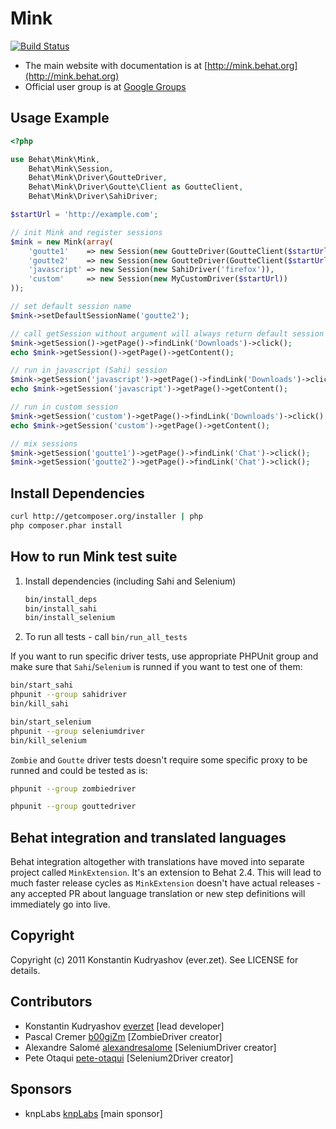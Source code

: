 Mink
====

[![Build Status](https://secure.travis-ci.org/Behat/Mink.png)](http://travis-ci.org/Behat/Mink)

* The main website with documentation is at
[http://mink.behat.org](http://mink.behat.org)
* Official user group is at [Google Groups](http://groups.google.com/group/behat)

Usage Example
-------------

``` php
<?php

use Behat\Mink\Mink,
    Behat\Mink\Session,
    Behat\Mink\Driver\GoutteDriver,
    Behat\Mink\Driver\Goutte\Client as GoutteClient,
    Behat\Mink\Driver\SahiDriver;

$startUrl = 'http://example.com';

// init Mink and register sessions
$mink = new Mink(array(
    'goutte1'    => new Session(new GoutteDriver(GoutteClient($startUrl))),
    'goutte2'    => new Session(new GoutteDriver(GoutteClient($startUrl))),
    'javascript' => new Session(new SahiDriver('firefox')),
    'custom'     => new Session(new MyCustomDriver($startUrl))
));

// set default session name
$mink->setDefaultSessionName('goutte2');

// call getSession without argument will always return default session if has one (goutte2 here)
$mink->getSession()->getPage()->findLink('Downloads')->click();
echo $mink->getSession()->getPage()->getContent();

// run in javascript (Sahi) session
$mink->getSession('javascript')->getPage()->findLink('Downloads')->click();
echo $mink->getSession('javascript')->getPage()->getContent();

// run in custom session
$mink->getSession('custom')->getPage()->findLink('Downloads')->click();
echo $mink->getSession('custom')->getPage()->getContent();

// mix sessions
$mink->getSession('goutte1')->getPage()->findLink('Chat')->click();
$mink->getSession('goutte2')->getPage()->findLink('Chat')->click();
```

Install Dependencies
--------------------

``` bash
curl http://getcomposer.org/installer | php
php composer.phar install
```

How to run Mink test suite
--------------------------

1. Install dependencies (including Sahi and Selenium)

    ``` bash
    bin/install_deps
    bin/install_sahi
    bin/install_selenium
    ```

2. To run all tests - call `bin/run_all_tests`

If you want to run specific driver tests, use appropriate PHPUnit group
and make sure that `Sahi`/`Selenium` is runned if you want to test
one of them:

``` bash
bin/start_sahi
phpunit --group sahidriver
bin/kill_sahi
```

``` bash
bin/start_selenium
phpunit --group seleniumdriver
bin/kill_selenium
```

`Zombie` and `Goutte` driver tests doesn't require some specific proxy
to be runned and could be tested as is:

``` bash
phpunit --group zombiedriver
```

``` bash
phpunit --group gouttedriver
```

Behat integration and translated languages
------------------------------------------

Behat integration altogether with translations have moved into separate
project called `MinkExtension`. It's an extension to Behat 2.4. This will
lead to much faster release cycles as `MinkExtension` doesn't have actual
releases - any accepted PR about language translation or new step definitions
will immediately go into live.

Copyright
---------

Copyright (c) 2011 Konstantin Kudryashov (ever.zet). See LICENSE for details.

Contributors
------------

* Konstantin Kudryashov [everzet](http://github.com/everzet) [lead developer]
* Pascal Cremer [b00giZm](http://github.com/b00giZm) [ZombieDriver creator]
* Alexandre Salomé [alexandresalome](http://github.com/alexandresalome) [SeleniumDriver creator]
* Pete Otaqui [pete-otaqui](http://github.com/pete-otaqui) [Selenium2Driver creator]

Sponsors
--------

* knpLabs [knpLabs](http://www.knplabs.com/) [main sponsor]
